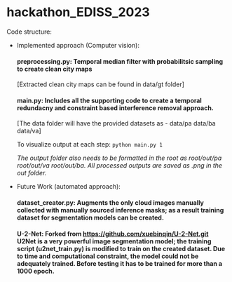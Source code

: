 # hackathon_EDISS_2023

Code structure:
 - Implemented approach (Computer vision):
     #### preprocessing.py: Temporal median filter with probabilitsic sampling to create clean city maps
     [Extracted clean city maps can be found in data/gt folder]
     
     #### main.py: Includes all the supporting code to create a temporal redundacny and constraint based interference removal approach.
     [The data folder will have the provided datasets as - data/pa data/ba data/va]
     
     To visualize output at each step: `python main.py 1`
     
     
     *The output folder also needs to be formatted in the root as root/out/pa root/out/va root/out/ba. All processed outputs are saved as .png in the out folder.*
 - Future Work (automated approach): 
     #### dataset_creator.py: Augments the only cloud images manually collected with manually sourced inference masks; as a result training dataset for segmentation models can be created.
     #### U-2-Net: Forked from https://github.com/xuebinqin/U-2-Net.git U2Net is a very powerful image segmentation model; the training script (u2net_train.py) is modified to train on the created dataset. Due to time and computational constraint, the model could not be adequately trained. Before testing it has to be trained for more than a 1000 epoch.
